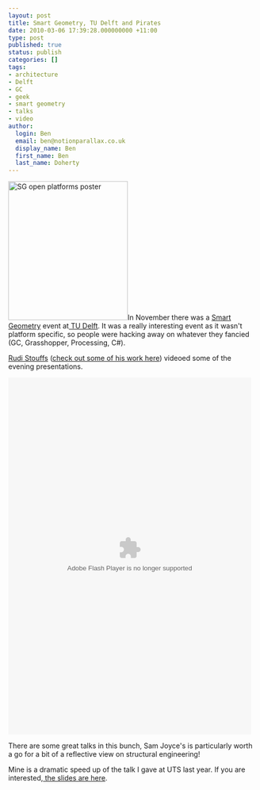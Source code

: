 ```yaml
---
layout: post
title: Smart Geometry, TU Delft and Pirates
date: 2010-03-06 17:39:28.000000000 +11:00
type: post
published: true
status: publish
categories: []
tags:
- architecture
- Delft
- GC
- geek
- smart geometry
- talks
- video
author:
  login: Ben
  email: ben@notionparallax.co.uk
  display_name: Ben
  first_name: Ben
  last_name: Doherty
---
```

<p><img class="alignright" alt="SG open platforms poster" src="{{ site.baseurl }}/assets/OpenPlatform.gif" width="241" height="280" />In November there was a <a href="http://www.smartgeometry.org">Smart Geometry</a> event at<a href="http://c-p.bk.tudelft.nl/events/Open%20Platform.html"> TU Delft</a>. It was a really interesting event as it wasn't platform specific, so people were hacking away on whatever they fancied (GC, Grasshopper, Processing, C#).</p>
<p><a title="Rudi's staff page" href="http://www.tudelft.nl/live/pagina.jsp?id=0f4176ed-3b21-4334-8c67-c6b91de9f0c0">Rudi Stouffs</a> (<a href="http://www.bk.tudelft.nl/live/pagina.jsp?id=82b39c73-53c9-48fe-b168-46845f018f42&amp;lang=en">check out some of his work here</a>) videoed some of the evening presentations.</p>
<p><object id="player" width="490" height="720" classid="clsid:d27cdb6e-ae6d-11cf-96b8-444553540000" codebase="http://download.macromedia.com/pub/shockwave/cabs/flash/swflash.cab#version=6,0,40,0"><param name="allowfullscreen" value="true" /><param name="allowscriptaccess" value="always" /><param name="flashvars" value="file=http%3A%2F%2Fvideo.bk.tudelft.nl%2Fplaylist%2FSGOP_2009.xml&amp;image=&amp;provider=http&amp;playlistsize=240&amp;playlist=bottom&amp;controlbar=over" /><param name="src" value="http://video.bk.tudelft.nl//jwplayer/player.swf" /><embed id="player" width="490" height="720" type="application/x-shockwave-flash" src="http://video.bk.tudelft.nl//jwplayer/player.swf" allowfullscreen="true" allowscriptaccess="always" flashvars="file=http%3A%2F%2Fvideo.bk.tudelft.nl%2Fplaylist%2FSGOP_2009.xml&amp;image=&amp;provider=http&amp;playlistsize=240&amp;playlist=bottom&amp;controlbar=over" /></object></p>
<p>There are some great talks in this bunch, Sam Joyce's is particularly worth a go for a bit of a reflective view on structural engineering!</p>
<p>Mine is a dramatic speed up of the talk I gave at UTS last year. If you are interested,<a href="http://db.tt/WGmUR3le"> the slides are here</a>.</p>
